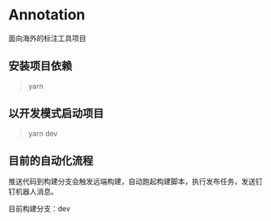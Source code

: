 # Annotation

面向海外的标注工具项目

## 安装项目依赖

> yarn

## 以开发模式启动项目

> yarn dev

## 目前的自动化流程

推送代码到构建分支会触发远端构建，自动跑起构建脚本，执行发布任务，发送钉钉机器人消息。

目前构建分支：dev
